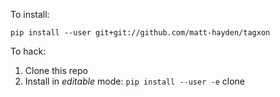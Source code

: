 
To install:

```
pip install --user git+git://github.com/matt-hayden/tagxon
```

To hack:

1. Clone this repo
2. Install in _editable_ mode: `pip install --user -e` clone
